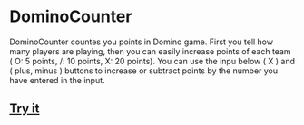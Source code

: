 # DominoCounter
DominoCounter countes you points in Domino game. First you tell how many players are playing, then you can easily increase points of each team ( O: 5 points, /: 10 points, X: 20 points). You can use the inpu below ( X ) and ( plus, minus ) buttons to increase or subtract points by the number you have entered in the input.

## [Try it](https://ahmedazadi.github.io/DominoCounter/)
